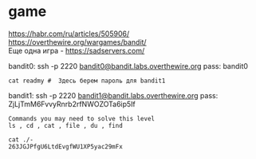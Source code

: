 # game
https://habr.com/ru/articles/505906/  
https://overthewire.org/wargames/bandit/  
Еще одна игра - https://sadservers.com/

bandit0: 
	ssh -p 2220 bandit0@bandit.labs.overthewire.org pass: bandit0
 
	cat readmy #  Здесь берем пароль для bandit1

bandit1: 
	ssh -p 2220 bandit1@bandit.labs.overthewire.org 
	pass: ZjLjTmM6FvvyRnrb2rfNWOZOTa6ip5If
	
	Commands you may need to solve this level
	ls , cd , cat , file , du , find
	
	cat ./-
	263JGJPfgU6LtdEvgfWU1XP5yac29mFx





 
